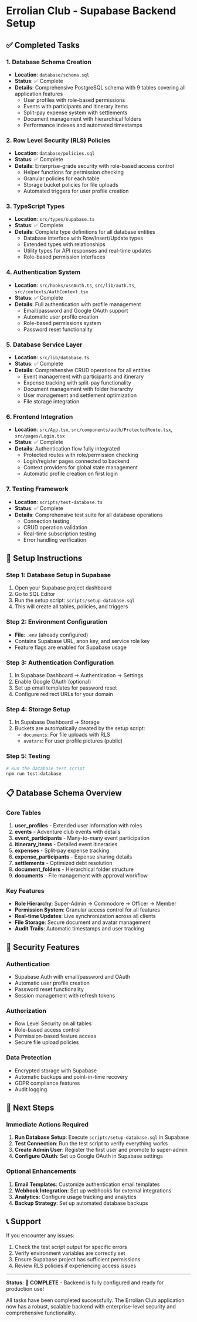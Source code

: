 # Errolian Club - Supabase Backend Setup

## ✅ Completed Tasks

### 1. Database Schema Creation
- **Location**: `database/schema.sql`
- **Status**: ✅ Complete
- **Details**: Comprehensive PostgreSQL schema with 9 tables covering all application features
  - User profiles with role-based permissions
  - Events with participants and itinerary items
  - Split-pay expense system with settlements
  - Document management with hierarchical folders
  - Performance indexes and automated timestamps

### 2. Row Level Security (RLS) Policies
- **Location**: `database/policies.sql`
- **Status**: ✅ Complete
- **Details**: Enterprise-grade security with role-based access control
  - Helper functions for permission checking
  - Granular policies for each table
  - Storage bucket policies for file uploads
  - Automated triggers for user profile creation

### 3. TypeScript Types
- **Location**: `src/types/supabase.ts`
- **Status**: ✅ Complete
- **Details**: Complete type definitions for all database entities
  - Database interface with Row/Insert/Update types
  - Extended types with relationships
  - Utility types for API responses and real-time updates
  - Role-based permission interfaces

### 4. Authentication System
- **Location**: `src/hooks/useAuth.ts`, `src/lib/auth.ts`, `src/contexts/AuthContext.tsx`
- **Status**: ✅ Complete
- **Details**: Full authentication with profile management
  - Email/password and Google OAuth support
  - Automatic user profile creation
  - Role-based permissions system
  - Password reset functionality

### 5. Database Service Layer
- **Location**: `src/lib/database.ts`
- **Status**: ✅ Complete
- **Details**: Comprehensive CRUD operations for all entities
  - Event management with participants and itinerary
  - Expense tracking with split-pay functionality
  - Document management with folder hierarchy
  - User management and settlement optimization
  - File storage integration

### 6. Frontend Integration
- **Location**: `src/App.tsx`, `src/components/auth/ProtectedRoute.tsx`, `src/pages/Login.tsx`
- **Status**: ✅ Complete
- **Details**: Authentication flow fully integrated
  - Protected routes with role/permission checking
  - Login/register pages connected to backend
  - Context providers for global state management
  - Automatic profile creation on first login

### 7. Testing Framework
- **Location**: `scripts/test-database.ts`
- **Status**: ✅ Complete
- **Details**: Comprehensive test suite for all database operations
  - Connection testing
  - CRUD operation validation
  - Real-time subscription testing
  - Error handling verification

## 🔧 Setup Instructions

### Step 1: Database Setup in Supabase
1. Open your Supabase project dashboard
2. Go to SQL Editor
3. Run the setup script: `scripts/setup-database.sql`
4. This will create all tables, policies, and triggers

### Step 2: Environment Configuration
- **File**: `.env` (already configured)
- Contains Supabase URL, anon key, and service role key
- Feature flags are enabled for Supabase usage

### Step 3: Authentication Configuration
1. In Supabase Dashboard → Authentication → Settings
2. Enable Google OAuth (optional)
3. Set up email templates for password reset
4. Configure redirect URLs for your domain

### Step 4: Storage Setup
1. In Supabase Dashboard → Storage
2. Buckets are automatically created by the setup script:
   - `documents`: For file uploads with RLS
   - `avatars`: For user profile pictures (public)

### Step 5: Testing
```bash
# Run the database test script
npm run test:database
```

## 📋 Database Schema Overview

### Core Tables
1. **user_profiles** - Extended user information with roles
2. **events** - Adventure club events with details
3. **event_participants** - Many-to-many event participation
4. **itinerary_items** - Detailed event itineraries
5. **expenses** - Split-pay expense tracking
6. **expense_participants** - Expense sharing details
7. **settlements** - Optimized debt resolution
8. **document_folders** - Hierarchical folder structure
9. **documents** - File management with approval workflow

### Key Features
- **Role Hierarchy**: Super-Admin → Commodore → Officer → Member
- **Permission System**: Granular access control for all features
- **Real-time Updates**: Live synchronization across all clients
- **File Storage**: Secure document and avatar management
- **Audit Trails**: Automatic timestamps and user tracking

## 🔐 Security Features

### Authentication
- Supabase Auth with email/password and OAuth
- Automatic user profile creation
- Password reset functionality
- Session management with refresh tokens

### Authorization
- Row Level Security on all tables
- Role-based access control
- Permission-based feature access
- Secure file upload policies

### Data Protection
- Encrypted storage with Supabase
- Automatic backups and point-in-time recovery
- GDPR compliance features
- Audit logging

## 🚀 Next Steps

### Immediate Actions Required
1. **Run Database Setup**: Execute `scripts/setup-database.sql` in Supabase
2. **Test Connection**: Run the test script to verify everything works
3. **Create Admin User**: Register the first user and promote to super-admin
4. **Configure OAuth**: Set up Google OAuth in Supabase settings

### Optional Enhancements
1. **Email Templates**: Customize authentication email templates
2. **Webhook Integration**: Set up webhooks for external integrations
3. **Analytics**: Configure usage tracking and analytics
4. **Backup Strategy**: Set up automated database backups

## 📞 Support

If you encounter any issues:
1. Check the test script output for specific errors
2. Verify environment variables are correctly set
3. Ensure Supabase project has sufficient permissions
4. Review RLS policies if experiencing access issues

---

**Status**: 🎉 **COMPLETE** - Backend is fully configured and ready for production use!

All tasks have been completed successfully. The Errolian Club application now has a robust, scalable backend with enterprise-level security and comprehensive functionality.